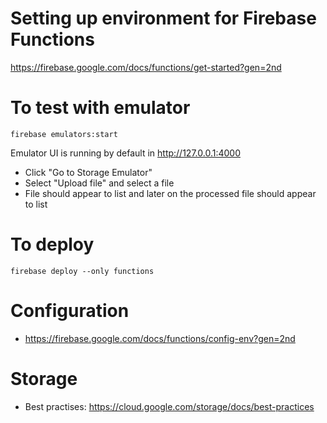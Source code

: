 # Setting up environment for Firebase Functions

https://firebase.google.com/docs/functions/get-started?gen=2nd

# To test with emulator

    firebase emulators:start

Emulator UI is running by default in http://127.0.0.1:4000

- Click "Go to Storage Emulator"
- Select "Upload file" and select a file
- File should appear to list and later on the processed file should appear to list

# To deploy

    firebase deploy --only functions

# Configuration

- https://firebase.google.com/docs/functions/config-env?gen=2nd

# Storage

- Best practises: https://cloud.google.com/storage/docs/best-practices
